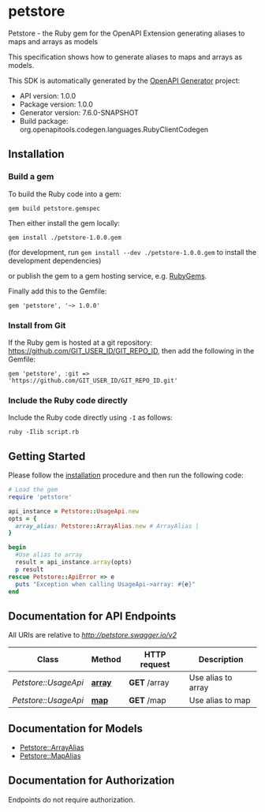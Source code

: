 # petstore

Petstore - the Ruby gem for the OpenAPI Extension generating aliases to maps and arrays as models

This specification shows how to generate aliases to maps and arrays as models.

This SDK is automatically generated by the [OpenAPI Generator](https://openapi-generator.tech) project:

- API version: 1.0.0
- Package version: 1.0.0
- Generator version: 7.6.0-SNAPSHOT
- Build package: org.openapitools.codegen.languages.RubyClientCodegen

## Installation

### Build a gem

To build the Ruby code into a gem:

```shell
gem build petstore.gemspec
```

Then either install the gem locally:

```shell
gem install ./petstore-1.0.0.gem
```

(for development, run `gem install --dev ./petstore-1.0.0.gem` to install the development dependencies)

or publish the gem to a gem hosting service, e.g. [RubyGems](https://rubygems.org/).

Finally add this to the Gemfile:

    gem 'petstore', '~> 1.0.0'

### Install from Git

If the Ruby gem is hosted at a git repository: https://github.com/GIT_USER_ID/GIT_REPO_ID, then add the following in the Gemfile:

    gem 'petstore', :git => 'https://github.com/GIT_USER_ID/GIT_REPO_ID.git'

### Include the Ruby code directly

Include the Ruby code directly using `-I` as follows:

```shell
ruby -Ilib script.rb
```

## Getting Started

Please follow the [installation](#installation) procedure and then run the following code:

```ruby
# Load the gem
require 'petstore'

api_instance = Petstore::UsageApi.new
opts = {
  array_alias: Petstore::ArrayAlias.new # ArrayAlias | 
}

begin
  #Use alias to array
  result = api_instance.array(opts)
  p result
rescue Petstore::ApiError => e
  puts "Exception when calling UsageApi->array: #{e}"
end

```

## Documentation for API Endpoints

All URIs are relative to *http://petstore.swagger.io/v2*

Class | Method | HTTP request | Description
------------ | ------------- | ------------- | -------------
*Petstore::UsageApi* | [**array**](docs/UsageApi.md#array) | **GET** /array | Use alias to array
*Petstore::UsageApi* | [**map**](docs/UsageApi.md#map) | **GET** /map | Use alias to map


## Documentation for Models

 - [Petstore::ArrayAlias](docs/ArrayAlias.md)
 - [Petstore::MapAlias](docs/MapAlias.md)


## Documentation for Authorization

Endpoints do not require authorization.

